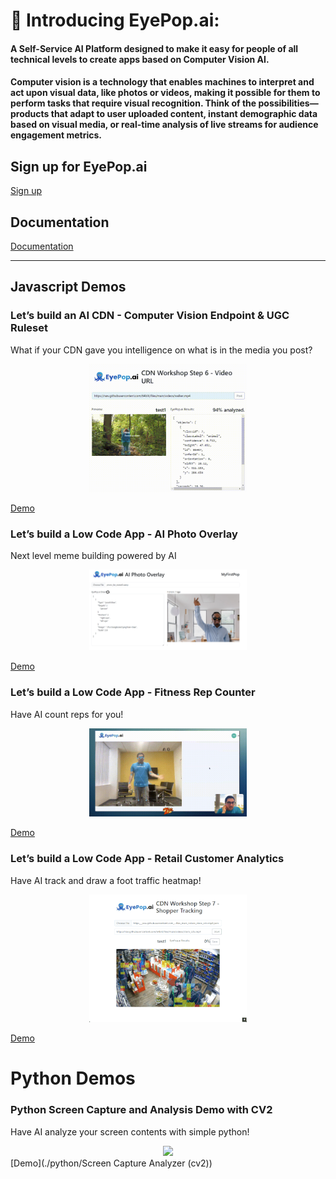 # 👋 Introducing EyePop.ai:

#### A Self-Service AI Platform designed to make it easy for people of all technical levels to create apps based on Computer Vision AI.

#### Computer vision is a technology that enables machines to interpret and act upon visual data, like photos or videos, making it possible for them to perform tasks that require visual recognition. Think of the possibilities—products that adapt to user uploaded content, instant demographic data based on visual media, or real-time analysis of live streams for audience engagement metrics.

## Sign up for EyePop.ai

[Sign up](https://dashboard.eyepop.ai/auth/sign-up)

## Documentation

[Documentation](https://docs.eyepop.ai)

---

## Javascript Demos

### Let’s build an AI CDN - Computer Vision Endpoint & UGC Ruleset

What if your CDN gave you intelligence on what is in the media you post?

<div style="text-align: center;">
    <img src="./javascript/AI CDN - Computer Vision Endpoint & UGC Ruleset/images/6.gif" width="50%" />
</div>

[Demo](./javascript/AI%20CDN%20-%20Computer%20Vision%20Endpoint%20%26%20UGC%20Ruleset/)

### Let’s build a Low Code App - AI Photo Overlay

Next level meme building powered by AI

<div style="text-align: center;">
    <img src="./javascript/AI Photo Overlay - Low code Tester/css/images/brave_IOR7hRMEgL.png" width="50%" />
</div>

[Demo](./javascript/AI%20Photo%20Overlay%20-%20Low%20code%20Tester/)

### Let’s build a Low Code App - Fitness Rep Counter

Have AI count reps for you!

<div style="text-align: center;">
    <img src="./javascript/Fitness Rep Counter/imgs/reps.gif" width="50%" />
</div>

[Demo](./javascript/Fitness%20Rep%20Counter/)

### Let’s build a Low Code App - Retail Customer Analytics

Have AI track and draw a foot traffic heatmap!

<div style="text-align: center;">
    <img src="./javascript/Retail Customer Analytics/css/images/readme_example_heatmap.gif" width="50%" />
</div>

[Demo](./javascript/Retail%20Customer%20Analytics/)

# Python Demos

### Python Screen Capture and Analysis Demo with CV2

Have AI analyze your screen contents with simple python!

<div style="text-align: center;">
    <img src="./python/Screen Capture Analyzer (cv2)/images/ep_py_screencap.gif" width="50%" />
</div>
[Demo](./python/Screen Capture Analyzer (cv2))

